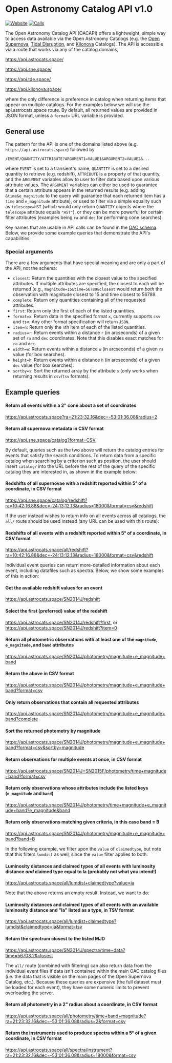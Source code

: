 # Open Astronomy Catalog API v1.0

[![Website](https://img.shields.io/website-up-down-green-red/https/api.astrocats.space.svg?label=status)](https://github.com/astrocatalogs/OACAPI)
[![Calls](https://img.shields.io/badge/dynamic/json.svg?label=successful%20queries%20in%20last%20week&colorB=ff69b4&prefix=&suffix=&query=$.count&uri=https%3A%2F%2Fastrocats.space%2Fapi-count.php)](https://github.com/astrocatalogs/OACAPI)

The Open Astronomy Catalog API (OACAPI) offers a lightweight, simple way to access data available via the Open Astronomy Catalogs (e.g. the <a href="https://sne.space">Open Supernova</a>, <a href="https://tde.space">Tidal Disruption</a>, and <a href="https://kilonova.space">Kilonova</a> Catalogs). The API is accessible via a route that works via any of the catalog domains,

https://api.astrocats.space/

https://api.sne.space/

https://api.tde.space/

https://api.kilonova.space/

where the only difference is preference in catalog when returning items that appear on multiple catalogs. For the examples below we will use the api.astrocats.space route. By default, all returned values are provided in JSON format, unless a `format=` URL variable is provided.

## General use

The pattern for the API is one of the domains listed above (e.g. `https://api.astrocats.space`) followed by

`/EVENT/QUANTITY/ATTRIBUTE?ARGUMENT1=VALUE1&ARGUMENT2=VALUE2&...`

where `EVENT` is set to a transient's name, `QUANTITY` is set to a desired quantity to retrieve (e.g. redshift), `ATTRIBUTE` is a property of that quantity, and the `ARGUMENT` variables allow to user to filter data based upon various attribute values. The `ARGUMENT` variables can either be used to guarantee that a certain attribute appears in the returned results (e.g. adding `&time&e_magnitude` to the query will guarantee that each returned item has a `time` and `e_magnitude` attribute), or used to filter via a simple equality such as `telescope=HST` (which would only return `QUANTITY` objects where the `telescope` attribute equals `"HST"`), or they can be more powerful for certain filter attributes (examples being `ra` and `dec` for performing cone searches).

Key names that are usable in API calls can be found in the [OAC schema](https://github.com/astrocatalogs/schema). Below, we provide some example queries that demonstrate the API's capabilities.

### Special arguments

There are a few arguments that have special meaning and are only a part of the API, not the schema:

* `closest`: Return the quantities with the closest value to the specified attributes. If multiple attributes are specified, the closest to each will be returned (e.g., `magnitude=15&time=56789&closest` would return *both* the observation with magnitude closest to 15 and time closest to 56789.
* `complete`: Return only quantities containing all of the requested attributes.
* `first`: Return only the first of each of the listed quantities.
* `format=x`: Return data in the specified format `x`, currently supports `csv` and `tsv`. Any other format specification will return `JSON`.
* `item=n`: Return only the `n`th item of each of the listed quantities.
* `radius=r`: Return events within a distance `r` (in arcseconds) of a given set of `ra` and `dec` coordinates. Note that this disables exact matches for `ra` and `dec`.
* `width=w`: Return events within a distance `w` (in arcseconds) of a given `ra` value (for box searches).
* `height=h`: Return events within a distance `h` (in arcseconds) of a given `dec` value (for box searches).
* `sortby=s`: Sort the returned array by the attribute `s` (only works when returning results in `csv`/`tsv` formats).

## Example queries

#### Return all events within a 2" cone about a set of coordinates

https://api.astrocats.space?ra=21:23:32.16&dec=-53:01:36.08&radius=2

#### Return all supernova metadata in CSV format

https://api.sne.space/catalog?format=CSV

By default, queries such as the two above will return the catalog entries for events that satisfy the search conditions. To return data from a specific catalog when searching by a criterion such as position, the user should insert `catalog/` into the URL before the rest of the query of the specific catalog they are interested in, as shown in the example below:

#### Redshifts of all supernovae with a redshift reported within 5° of a coordinate, in CSV format

https://api.sne.space/catalog/redshift?ra=10:42:16.88&dec=-24:13:12.13&radius=18000&format=csv&redshift

If the user instead wishes to return info on all events across all catalogs, the `all/` route should be used instead (any URL can be used with this route):

#### Redshifts of all events with a redshift reported within 5° of a coordinate, in CSV format

https://api.astrocats.space/all/redshift?ra=10:42:16.88&dec=-24:13:12.13&radius=18000&format=csv&redshift

Individual event queries can return more-detailed information about each event, including datafiles such as spectra. Below, we show some examples of this in action:

#### Get the available redshift values for an event

https://api.astrocats.space/SN2014J/redshift

#### Select the first (preferred) value of the redshift

https://api.astrocats.space/SN2014J/redshift?first, or
https://api.astrocats.space/SN2014J/redshift?item=0

#### Return all photometric observations with at least one of the `magnitude`, `e_magnitude`, and `band` attributes

https://api.astrocats.space/SN2014J/photometry/magnitude+e_magnitude+band

#### Return the above in CSV format

https://api.astrocats.space/SN2014J/photometry/magnitude+e_magnitude+band?format=csv

#### Only return observations that contain all requested attributes

https://api.astrocats.space/SN2014J/photometry/magnitude+e_magnitude+band?complete

#### Sort the returned photometry by magnitude

https://api.astrocats.space/SN2014J/photometry/magnitude+e_magnitude+band?format=csv&sortby=magnitude

#### Return observations for multiple events at once, in CSV format

https://api.astrocats.space/SN2014J+SN2015F/photometry/time+magnitude+band?format=csv

#### Return only observations whose attributes include the listed keys (`e_magnitude` and `band`)

https://api.astrocats.space/SN2014J/photometry/time+magnitude+e_magnitude+band?e_magnitude&band

#### Return only observations matching given criteria, in this case band = B

https://api.astrocats.space/SN2014J/photometry/magnitude+e_magnitude+band?band=B

In the following example, we filter upon the `value` of `claimedtype`, but note that this filters `lumdist` as well, since the `value` filter applies to both:

#### Luminosity distances and claimed types of all events with luminosity distance *and* claimed type equal to Ia (probably not what you intend!)

https://api.astrocats.space/all/lumdist+claimedtype?value=ia

Note that the above returns an empty result. Instead, we want to do:

#### Luminosity distances and claimed types of all events with an available luminosity distance and "Ia" listed as a type, in TSV format

https://api.astrocats.space/all/lumdist+claimedtype?lumdist&claimedtype=ia&format=tsv

#### Return the spectrum closest to the listed MJD

https://api.astrocats.space/SN2014J/spectra/time+data?time=56703.2&closest

The `all/` route (combined with filtering) can also return data from the individual event files if data isn't contained within the main OAC catalog files (i.e. the data that is visible on the main pages of the Open Supernova Catalog, etc.). Because these queries are expensive (the full dataset must be loaded for each event), they have some numeric limits to prevent overloading the server.

#### Return all photometry in a 2" radius about a coordinate, in CSV format

https://api.astrocats.space/all/photometry/time+band+magnitude?ra=21:23:32.16&dec=-53:01:36.08&radius=2&format=csv

#### Return the instruments used to produce spectra within a 5° of a given coordinate, in CSV format

https://api.astrocats.space/all/spectra/instrument?ra=21:23:32.16&dec=-53:01:36.08&radius=18000&format=csv
